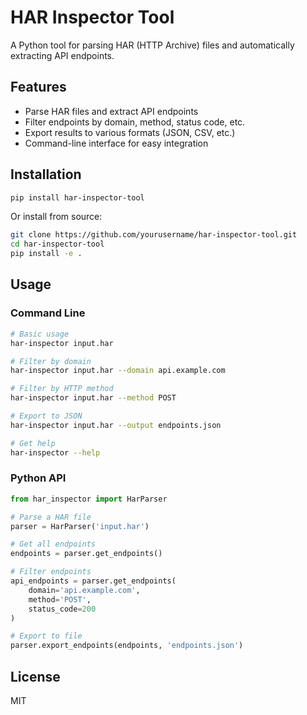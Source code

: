 # HAR Inspector Tool

A Python tool for parsing HAR (HTTP Archive) files and automatically extracting API endpoints.

## Features

- Parse HAR files and extract API endpoints
- Filter endpoints by domain, method, status code, etc.
- Export results to various formats (JSON, CSV, etc.)
- Command-line interface for easy integration

## Installation

```bash
pip install har-inspector-tool
```

Or install from source:

```bash
git clone https://github.com/yourusername/har-inspector-tool.git
cd har-inspector-tool
pip install -e .
```

## Usage

### Command Line

```bash
# Basic usage
har-inspector input.har

# Filter by domain
har-inspector input.har --domain api.example.com

# Filter by HTTP method
har-inspector input.har --method POST

# Export to JSON
har-inspector input.har --output endpoints.json

# Get help
har-inspector --help
```

### Python API

```python
from har_inspector import HarParser

# Parse a HAR file
parser = HarParser('input.har')

# Get all endpoints
endpoints = parser.get_endpoints()

# Filter endpoints
api_endpoints = parser.get_endpoints(
    domain='api.example.com',
    method='POST',
    status_code=200
)

# Export to file
parser.export_endpoints(endpoints, 'endpoints.json')
```

## License

MIT